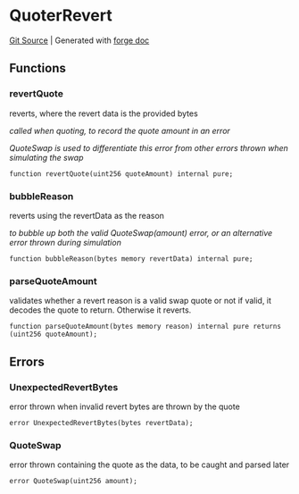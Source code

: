 # QuoterRevert
[Git Source](https://github.com/Uniswap/docs/blob/47e3c30ae8a0d7c086bf3e41bd0e7e3a854e280b/src/libraries/QuoterRevert.sol)
| Generated with [forge doc](https://book.getfoundry.sh/reference/forge/forge-doc)


## Functions
### revertQuote

reverts, where the revert data is the provided bytes

*called when quoting, to record the quote amount in an error*

*QuoteSwap is used to differentiate this error from other errors thrown when simulating the swap*


```solidity
function revertQuote(uint256 quoteAmount) internal pure;
```

### bubbleReason

reverts using the revertData as the reason

*to bubble up both the valid QuoteSwap(amount) error, or an alternative error thrown during simulation*


```solidity
function bubbleReason(bytes memory revertData) internal pure;
```

### parseQuoteAmount

validates whether a revert reason is a valid swap quote or not
if valid, it decodes the quote to return. Otherwise it reverts.


```solidity
function parseQuoteAmount(bytes memory reason) internal pure returns (uint256 quoteAmount);
```

## Errors
### UnexpectedRevertBytes
error thrown when invalid revert bytes are thrown by the quote


```solidity
error UnexpectedRevertBytes(bytes revertData);
```

### QuoteSwap
error thrown containing the quote as the data, to be caught and parsed later


```solidity
error QuoteSwap(uint256 amount);
```

